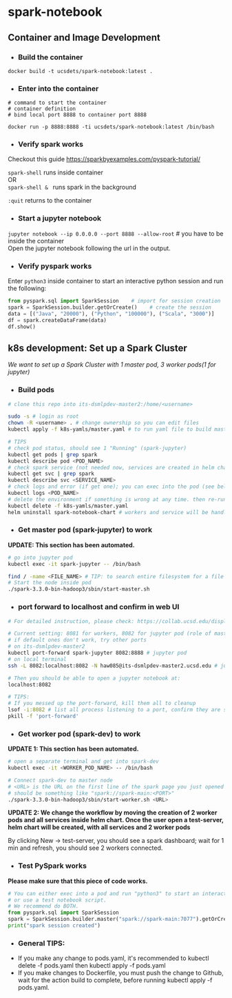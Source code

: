 # spark-notebook

## Container and Image Development

- ### Build the container

`docker build -t ucsdets/spark-notebook:latest .`

- ### Enter into the container

```
# command to start the container
# container definition
# bind local port 8888 to container port 8888

docker run -p 8888:8888 -ti ucsdets/spark-notebook:latest /bin/bash
```

- ### Verify spark works

Checkout this guide https://sparkbyexamples.com/pyspark-tutorial/

`spark-shell` runs inside container  
OR  
`spark-shell & ` runs spark in the background

`:quit` returns to the container

- ### Start a jupyter notebook

`jupyter notebook --ip 0.0.0.0 --port 8888 --allow-root` # you have to be inside the container  
Open the jupyter notebook following the url in the output.

- ### Verify pyspark works
Enter `python3` inside container to start an interactive python session and run the following:  
```python
from pyspark.sql import SparkSession    # import for session creation
spark = SparkSession.builder.getOrCreate()    # create the session
data = [("Java", "20000"), ("Python", "100000"), ("Scala", "3000")]
df = spark.createDataFrame(data)
df.show()
```

## k8s development: Set up a Spark Cluster
*We want to set up a Spark Cluster with 1 master pod, 3 worker pods(1 for jupyter)*
- ### Build pods
```bash
# clone this repo into its-dsmlpdev-master2:/home/<username>

sudo -s # login as root
chown -R <username> . # change ownership so you can edit files
kubectl apply -f k8s-yamls/master.yaml # to run yaml file to build master pod

# TIPS
# check pod status, should see 1 "Running" (spark-jupyter)
kubectl get pods | grep spark 
kubectl describe pod <POD_NAME>
# check spark service (not needed now, services are created in helm chart)
kubectl get svc | grep spark 
kubectl describe svc <SERVICE_NAME>
# check logs and error (if get one); you can exec into the pod (see below section) for a detailed log
kubectl logs <POD_NAME>
# delete the environment if something is wrong at any time. then re-run yaml file.
kubectl delete -f k8s-yamls/master.yaml
helm uninstall spark-notebook-chart # workers and service will be handled by helm
```
- ### Get master pod (spark-jupyter) to work
**UPDATE: This section has been automated.**
```bash
# go into jupyter pod
kubectl exec -it spark-jupyter -- /bin/bash

find / -name <FILE_NAME> # TIP: to search entire filesystem for a file
# Start the node inside pod
./spark-3.3.0-bin-hadoop3/sbin/start-master.sh 
```
- ### port forward to localhost and confirm in web UI
```bash 
# For detailed instruction, please check: https://collab.ucsd.edu/display/ETS/Process+%28DRAFT%29%3A+SSH+Tunneling+to+Service+in+k8s+on+dsmlpdev

# Current setting: 8081 for workers, 8082 for jupyter pod (role of master)
# if default ones don't work, try other ports
# on its-dsmlpdev-master2
kubectl port-forward spark-jupyter 8082:8888 # jupyter pod
# on local terminal
ssh -L 8082:localhost:8082 -N haw085@its-dsmlpdev-master2.ucsd.edu # jupyter pod

# Then you should be able to open a jupyter notebook at:
localhost:8082

# TIPS: 
# If you messed up the port-forward, kill them all to cleanup
lsof -i:8082 # list all process listening to a port, confirm they are safe to delete, then
pkill -f 'port-forward'
```
- ### Get worker pod (spark-dev) to work
**UPDATE 1: This section has been automated.**
```bash
# open a separate terminal and get into spark-dev
kubectl exec -it <WORKER_POD_NAME> -- /bin/bash

# Connect spark-dev to master node
# <URL> is the URL on the first line of the spark page you just opened (localhost:<PORT>)
# should be something like "spark://spark-main:<PORT>"
./spark-3.3.0-bin-hadoop3/sbin/start-worker.sh <URL>
```
**UPDATE 2: We change the workflow by moving the creation of 2 worker pods and all services inside helm chart. Once the user open a test-server, helm chart will be created, with all services and 2 worker pods**

By clicking New -> test-server, you should see a spark dashboard; 
wait for 1 min and refresh, you should see 2 workers connected.

- ### Test PySpark works
**Please make sure that this piece of code works.**
```python
# You can either exec into a pod and run "python3" to start an interactive python session
# or use a test notebook script.
# We recommend do BOTH.
from pyspark.sql import SparkSession
spark = SparkSession.builder.master("spark://spark-main:7077").getOrCreate()
print("spark session created")

```

- ### General TIPS:
- If you make any change to pods.yaml, it's recommended to kubectl delete -f pods.yaml then kubectl apply -f pods.yaml
- If you make changes to Dockerfile, you must push the change to Github, wait for the action build to complete, before running kubectl apply -f pods.yaml.